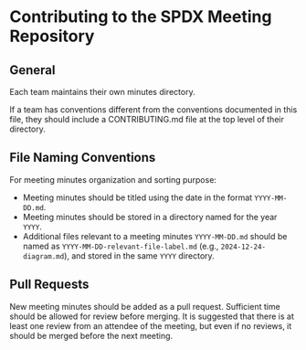 # Contributing to the SPDX Meeting Repository

## General

Each team maintains their own minutes directory.

If a team has conventions different from the conventions documented in this file, they should include a CONTRIBUTING.md file at the top level of their directory.

## File Naming Conventions

For meeting minutes organization and sorting purpose:

- Meeting minutes should be titled using the date in the format `YYYY-MM-DD.md`.
- Meeting minutes should be stored in a directory named for the year `YYYY`.
- Additional files relevant to a meeting minutes `YYYY-MM-DD.md` should be
  named as `YYYY-MM-DD-relevant-file-label.md` (e.g., `2024-12-24-diagram.md`),
  and stored in the same `YYYY` directory.

## Pull Requests

New meeting minutes should be added as a pull request.
Sufficient time should be allowed for review before merging.
It is suggested that there is at least one review from an attendee of the meeting, but even if no reviews, it should be merged before the next meeting.
